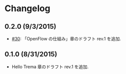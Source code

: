 # Changelog

## 0.2.0 (9/3/2015)
* [#30](https://github.com/yasuhito/trema/pull/30): 「OpenFlow の仕組み」章のドラフト rev.1 を追加.

## 0.1.0 (8/31/2015)
* Hello Trema 章のドラフト rev.1 を追加.
